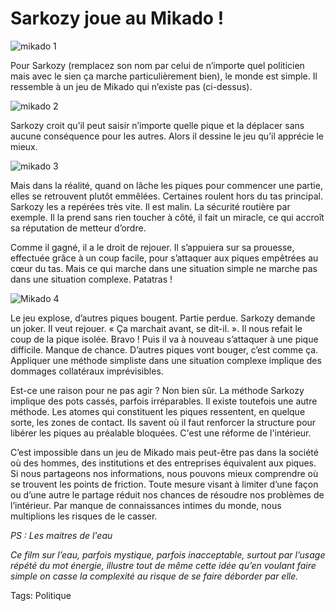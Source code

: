 # Sarkozy joue au Mikado !



![mikado 1](http://blog.tcrouzet.comhttps://tcrouzet.com/images_tc/2009/09/mikado2.jpg)

Pour Sarkozy (remplacez son nom par celui de n’importe quel politicien mais avec le sien ça marche particulièrement bien), le monde est simple. Il ressemble à un jeu de Mikado qui n’existe pas (ci-dessus).<span id="more-10082"></span>

![mikado 2](http://blog.tcrouzet.comhttps://tcrouzet.com/images_tc/2009/09/mikado1.jpg)

Sarkozy croit qu’il peut saisir n’importe quelle pique et la déplacer sans aucune conséquence pour les autres. Alors il dessine le jeu qu’il apprécie le mieux.

![mikado 3](http://blog.tcrouzet.comhttps://tcrouzet.com/images_tc/2009/09/mikado3.jpg)

Mais dans la réalité, quand on lâche les piques pour commencer une partie, elles se retrouvent plutôt emmêlées. Certaines roulent hors du tas principal. Sarkozy les a repérées très vite. Il est malin. La sécurité routière par exemple. Il la prend sans rien toucher à côté, il fait un miracle, ce qui accroît sa réputation de metteur d’ordre.

Comme il gagné, il a le droit de rejouer. Il s’appuiera sur sa prouesse, effectuée grâce à un coup facile, pour s’attaquer aux piques empêtrées au cœur du tas. Mais ce qui marche dans une situation simple ne marche pas dans une situation complexe. Patatras !

![Mikado 4](http://blog.tcrouzet.comhttps://tcrouzet.com/images_tc/2009/09/mikado4.jpg)

Le jeu explose, d’autres piques bougent. Partie perdue. Sarkozy demande un joker. Il veut rejouer. « Ça marchait avant, se dit-il. ». Il nous refait le coup de la pique isolée. Bravo ! Puis il va à nouveau s’attaquer à une pique difficile. Manque de chance. D’autres piques vont bouger, c’est comme ça. Appliquer une méthode simpliste dans une situation complexe implique des dommages collatéraux imprévisibles.

Est-ce une raison pour ne pas agir ? Non bien sûr. La méthode Sarkozy implique des pots cassés, parfois irréparables. Il existe toutefois une autre méthode. Les atomes qui constituent les piques ressentent, en quelque sorte, les zones de contact. Ils savent où il faut renforcer la structure pour libérer les piques au préalable bloquées. C'est une réforme de l'intérieur.

C’est impossible dans un jeu de Mikado mais peut-être pas dans la société où des hommes, des institutions et des entreprises équivalent aux piques. Si nous partageons nos informations, nous pouvons mieux comprendre où se trouvent les points de friction. Toute mesure visant à limiter d’une façon ou d’une autre le partage réduit nos chances de résoudre nos problèmes de l’intérieur. Par manque de connaissances intimes du monde, nous multiplions les risques de le casser.

*PS : Les maitres de l'eau*

*Ce film sur l’eau, parfois mystique, parfois inacceptable, surtout par l’usage répété du mot énergie, illustre tout de même cette idée qu’en voulant faire simple on casse la complexité au risque de se faire déborder par elle.*

Tags: Politique